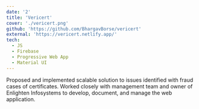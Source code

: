 ```yaml
---
date: '2'
title: 'Vericert'
cover: './vericert.png'
github: 'https://github.com/BhargavBorse/vericert'
external: 'https://vericert.netlify.app/'
tech:
  - JS
  - Firebase
  - Progressive Web App
  - Material UI
---
```


Proposed and implemented scalable solution to issues identified with fraud cases of certificates. Worked closely with management team and owner of Enlighten Infosystems to develop, document, and manage the web application.
